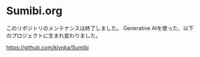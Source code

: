 # Sumibi.org

このリポジトリのメンテナンスは終了しました。
Generative AIを使った、以下のプロジェクトに生まれ変わりました。

  https://github.com/kiyoka/Sumibi
